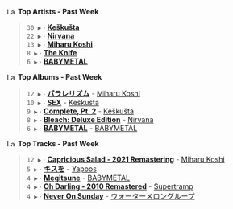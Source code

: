 <!--START_LASTFM_ARTISTS:{"period": "7day", "rows": 5}-->
<a href="https://last.fm" target="_blank"><img src="https://user-images.githubusercontent.com/17434202/215290617-e793598d-d7c9-428f-9975-156db1ba89cc.svg" alt="Last.fm Logo" width="18" height="13"/></a> **Top Artists - Past Week**

> `30 ▶️` ∙ **[Keškušta](https://www.last.fm/music/Ke%C5%A1ku%C5%A1ta)**<br/>
> `22 ▶️` ∙ **[Nirvana](https://www.last.fm/music/Nirvana)**<br/>
> `13 ▶️` ∙ **[Miharu Koshi](https://www.last.fm/music/Miharu+Koshi)**<br/>
> `8 ▶️` ∙ **[The Knife](https://www.last.fm/music/The+Knife)**<br/>
> `6 ▶️` ∙ **[BABYMETAL](https://www.last.fm/music/BABYMETAL)**<br/>
<!--END_LASTFM_ARTISTS-->

<!--START_LASTFM_ALBUMS:{"period": "7day", "rows": 5}-->
<a href="https://last.fm" target="_blank"><img src="https://user-images.githubusercontent.com/17434202/215290617-e793598d-d7c9-428f-9975-156db1ba89cc.svg" alt="Last.fm Logo" width="18" height="13"/></a> **Top Albums - Past Week**

> `12 ▶️` ∙ **[パラレリズム](https://www.last.fm/music/Miharu+Koshi/%E3%83%91%E3%83%A9%E3%83%AC%E3%83%AA%E3%82%BA%E3%83%A0)** - [Miharu Koshi](https://www.last.fm/music/Miharu+Koshi)<br/>
> `10 ▶️` ∙ **[SEX](https://www.last.fm/music/Ke%C5%A1ku%C5%A1ta/SEX)** - [Keškušta](https://www.last.fm/music/Ke%C5%A1ku%C5%A1ta)<br/>
> `9 ▶️` ∙ **[Complete, Pt. 2](https://www.last.fm/music/Ke%C5%A1ku%C5%A1ta/Complete,+Pt.+2)** - [Keškušta](https://www.last.fm/music/Ke%C5%A1ku%C5%A1ta)<br/>
> `8 ▶️` ∙ **[Bleach: Deluxe Edition](https://www.last.fm/music/Nirvana/Bleach:+Deluxe+Edition)** - [Nirvana](https://www.last.fm/music/Nirvana)<br/>
> `6 ▶️` ∙ **[BABYMETAL](https://www.last.fm/music/BABYMETAL/BABYMETAL)** - [BABYMETAL](https://www.last.fm/music/BABYMETAL)<br/>
<!--END_LASTFM_ALBUMS-->

<!--START_LASTFM_TRACKS:{"period": "7day", "rows": 5}-->
<a href="https://last.fm" target="_blank"><img src="https://user-images.githubusercontent.com/17434202/215290617-e793598d-d7c9-428f-9975-156db1ba89cc.svg" alt="Last.fm Logo" width="18" height="13"/></a> **Top Tracks - Past Week**

> `12 ▶️` ∙ **[Capricious Salad - 2021 Remastering](https://www.last.fm/music/Miharu+Koshi/_/Capricious+Salad+-+2021+Remastering)** - [Miharu Koshi](https://www.last.fm/music/Miharu+Koshi)<br/>
> `5 ▶️` ∙ **[キスを](https://www.last.fm/music/Yapoos/_/%E3%82%AD%E3%82%B9%E3%82%92)** - [Yapoos](https://www.last.fm/music/Yapoos)<br/>
> `4 ▶️` ∙ **[Megitsune](https://www.last.fm/music/BABYMETAL/_/Megitsune)** - [BABYMETAL](https://www.last.fm/music/BABYMETAL)<br/>
> `4 ▶️` ∙ **[Oh Darling - 2010 Remastered](https://www.last.fm/music/Supertramp/_/Oh+Darling+-+2010+Remastered)** - [Supertramp](https://www.last.fm/music/Supertramp)<br/>
> `4 ▶️` ∙ **[Never On Sunday](https://www.last.fm/music/%E3%82%A6%E3%82%A9%E3%83%BC%E3%82%BF%E3%83%BC%E3%83%A1%E3%83%AD%E3%83%B3%E3%82%B0%E3%83%AB%E3%83%BC%E3%83%97/_/Never+On+Sunday)** - [ウォーターメロングループ](https://www.last.fm/music/%E3%82%A6%E3%82%A9%E3%83%BC%E3%82%BF%E3%83%BC%E3%83%A1%E3%83%AD%E3%83%B3%E3%82%B0%E3%83%AB%E3%83%BC%E3%83%97)<br/>
<!--END_LASTFM_TRACKS-->